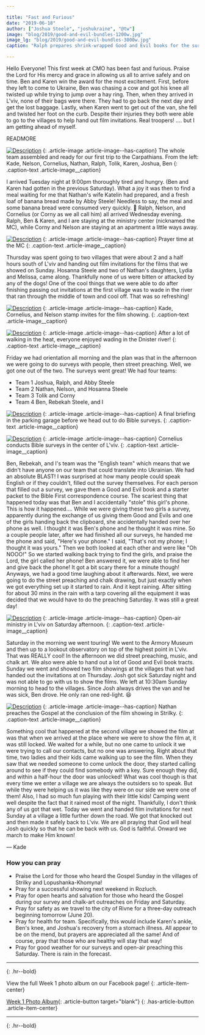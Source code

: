 ```yaml
---

title: "Fast and Furious"
date: "2019-06-18"
author: ["Joshua Steele", "joshukraine", "@tw"]
image: "blog/2019/good-and-evil-bundles-1200w.jpg"
image_lg: "blog/2019/good-and-evil-bundles-3000w.jpg"
caption: "Ralph prepares shrink-wrapped Good and Evil books for the survey outreach on Friday. Each book was bundled with a starter packet for our Bible First correspondence course."

---
```


Hello Everyone! This first week at CMO has been fast and furious. Praise the Lord for His mercy and grace in allowing us all to arrive safely and on time. Ben and Karen win the award for the most excitement. First, before they left to come to Ukraine, Ben was chasing a cow and got his knee all twisted up while trying to jump over a hay ring. Then, when they arrived in L'viv, none of their bags were there. They had to go back the next day and get the lost baggage. Lastly, when Karen went to get out of the van, she fell and twisted her foot on the curb. Despite their injuries they both were able to go to the villages to help hand out film invitations. Real troopers! …. but I am getting ahead of myself.

READMORE

[![Description](/assets/images/blog/2019/team-pic-opening-day-700w.jpeg)](/assets/images/blog/2019/team-pic-opening-day-3000w.jpeg)
{: .article-image .article-image--has-caption}
The whole team assembled and ready for our first trip to the Carpathians. From the left: Kade, Nelson, Cornelius, Nathan, Ralph, Tolik, Karen, Joshua, Ben
{: .caption-text .article-image__caption}

I arrived Tuesday night at 9:00pm thoroughly tired and hungry. (Ben and Karen had gotten in the previous Saturday). What a joy it was then to find a meal waiting for me that Nathan's wife Katelin had prepared, and a fresh loaf of banana bread made by Abby Steele! Needless to say, the meal and some banana bread were consumed very quickly. 🙂 Ralph, Nelson, and Cornelius (or Corny as we all call him) all arrived Wednesday evening. Ralph, Ben & Karen, and I are staying at the ministry center (nicknamed the MC), while Corny and Nelson are staying at an apartment a little ways away.

[![Description](/assets/images/blog/2019/prayer-at-mc-700w.jpeg)](/assets/images/blog/2019/prayer-at-mc-3000w.jpeg)
{: .article-image .article-image--has-caption}
Prayer time at the MC
{: .caption-text .article-image__caption}

Thursday was spent going to two villages that were about 2 and a half hours south of L'viv and handing out film invitations for the films that we showed on Sunday. Hosanna Steele and two of Nathan's daughters, Lydia and Melissa, came along. Thankfully none of us were bitten or attacked by any of the dogs! One of the cool things that we were able to do after finishing passing out invitations at the first village was to wade in the river that ran through the middle of town and cool off. That was so refreshing!

[![Description](/assets/images/blog/2019/stamping-up-invites-700w.jpeg)](/assets/images/blog/2019/stamping-up-invites-3000w.jpeg)
{: .article-image .article-image--has-caption}
Kade, Cornelius, and Nelson stamp invites for the film showing.
{: .caption-text .article-image__caption}

[![Description](/assets/images/blog/2019/river-walk-700w.jpg)](/assets/images/blog/2019/river-walk-3000w.jpg)
{: .article-image .article-image--has-caption}
After a lot of walking in the heat, everyone enjoyed wading in the Dnister river!
{: .caption-text .article-image__caption}

Friday we had orientation all morning and the plan was that in the afternoon we were going to do surveys with people, then street preaching. Well, we got one out of the two. The surveys went great! We had four teams:

* Team 1 Joshua, Ralph, and Abby Steele
* Team 2 Nathan, Nelson, and Hosanna Steele
* Team 3 Tolik and Corny
* Team 4 Ben, Rebekah Steele, and I

[![Description](/assets/images/blog/2019/preflight-for-surveys-700w.jpeg)](/assets/images/blog/2019/preflight-for-surveys-3000w.jpeg)
{: .article-image .article-image--has-caption}
A final briefing in the parking garage before we head out to do Bible surveys.
{: .caption-text .article-image__caption}

[![Description](/assets/images/blog/2019/survey-encounter-700w.jpg)](/assets/images/blog/2019/survey-encounter-3000w.jpg)
{: .article-image .article-image--has-caption}
Cornelius conducts Bible surveys in the center of L'viv.
{: .caption-text .article-image__caption}

Ben, Rebekah, and I's team was the "English team"  which means that we didn't have anyone on our team that could translate into Ukrainian. We had an absolute BLAST! I was surprised at how many people could speak English or if they couldn't, filled out the survey themselves. For each person that filled out a survey, we gave them a Good and Evil book and a starter packet to the Bible First correspondence course. The scariest thing that happened today was that Ben and I accidentally "stole" this girl's phone. This is how it happened…. While we were giving these two girls a survey, apparently during the exchange of us giving them Good and Evils and one of the girls handing back the clipboard, she accidentally handed over her phone as well. I thought it was Ben's phone and he thought it was mine. So a couple people later, after we had finished all our surveys, he handed me the phone and said, "Here's your phone." I said, "That's not my phone; I thought it was yours." Then we both looked at each other and were like "Oh NOOO!" So we started walking back trying to find the girls, and praise the Lord, the girl called her phone! Ben answered it, we were able to find her and give back the phone! It got a bit scary there for a minute though! Anyways, we had a good time laughing about it afterwards.  Next, we were going to do the street preaching and chalk drawing, but just exactly when we got everything set up it started to rain. And it kept raining. After sitting for about 30 mins in the rain with a tarp covering all the equipment it was decided that we would have to do the preaching Saturday. It was still a great day! 

[![Description](/assets/images/blog/2019/singing-and-chalk-art-700w.jpg)](/assets/images/blog/2019/singing-and-chalk-art-3000w.jpg)
{: .article-image .article-image--has-caption}
Open-air ministry in L'viv on Saturday afternoon.
{: .caption-text .article-image__caption}

Saturday in the morning we went touring! We went to the Armory Museum and then up to a lookout observatory on top of the highest point in L'viv. That was REALLY cool! In the afternoon we did street preaching, music, and chalk art. We also were able to hand out a lot of Good and Evil book tracts. Sunday we went and showed two film showings at the villages that we had handed out the invitations at on Thursday. Josh got sick Saturday night and was not able to go with us to show the films. We left at 10:30am Sunday morning to head to the villages. Since Josh always drives the van and he was sick, Ben drove. He only ran one red-light. 😆

[![Description](/assets/images/blog/2019/nathan-preaching-700h.jpg)](/assets/images/blog/2019/nathan-preaching-3000h.jpg)
{: .article-image .article-image--has-caption}
Nathan preaches the Gospel at the conclusion of the film showing in Strilky.
{: .caption-text .article-image__caption}

Something cool that happened at the second village we showed the film at was that when we arrived at the place where we were to show the film at, it was still locked. We waited for a while, but no one came to unlock it we were trying to call our contacts, but no one was answering. Right about that time, two ladies and their kids came walking up to see the film. When they saw that we needed someone to come unlock the door, they started calling around to see if they could find somebody with a key. Sure enough they did, and within a half-hour the door was unlocked!  What was cool though is that every time we enter a village we are always the outsiders so to speak. But while they were helping us it was like they were on our side we were one of them! Also, I had so much fun playing with their little kids! Camping went well despite the fact that it rained most of the night. Thankfully, I don't think any of us got that wet. Today we went and handed film invitations for next Sunday at a village a little further down the road. We got that knocked out and then made it safely back to L'viv. We are all praying that God will heal Josh quickly so that he can be back with us. God is faithful. Onward we march to make Him known!

— Kade

### How you can pray

* Praise the Lord for those who heard the Gospel Sunday in the villages of Strilky and Lopushanka-Khomyna!
* Pray for a successful showing next weekend in Rozluch.
* Pray for open hearts and salvation for those who heard the Gospel during our survey and chalk-art outreaches on Friday and Saturday.
* Pray for safety as we travel to the city of Rivne for a three-day outreach beginning tomorrow (June 20).
* Pray for health for team. Specifically, this would include Karen's ankle, Ben's knee, and Joshua's recovery from a stomach illness. All appear to be on the mend, but prayers are appreciated all the same! And of course, pray that those who are healthy will stay that way!
* Pray for good weather for our surveys and open-air preaching this Saturday. There is rain in the forecast.

---
{: .hr--bold}

View the full Week 1 photo album on our Facebook page!
{: .article-item-center}

[Week 1 Photo Album](https://facebook.com/media/set/?set=a.10156537292882123&type=3){: .article-button target="blank"}
{: .has-article-button .article-item-center}

---
{: .hr--bold}
